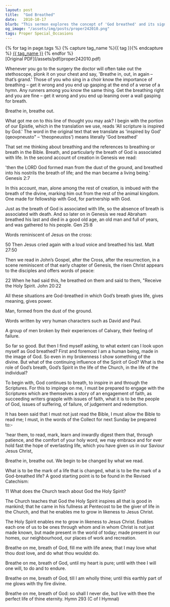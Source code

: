 ```yaml
---
layout: post
title:  "God Breathed"
date:   2010-10-17
blurb: "This sermon explores the concept of 'God breathed' and its significance in life and faith. It discusses the role of God's breath or Spirit in the life of the Church and the individual. The sermon encourages engagement with the Scriptures and highlights the transformative power of God's breath in shaping a life that reflects Christ."
og_image: "/assets/img/posts/proper242010.png"
tags: Proper Special_Occasions
---    
```

<div class="tag-pills">
  {% for tag in page.tags %}
    {% capture tag_name %}{{ tag }}{% endcapture %}
    <a href="{{ site.baseurl }}/tag/{{ tag_name | slugify }}" class="tag-pill">{{ tag_name }}</a>
  {% endfor %}
</div>
[Original PDF](/assets/pdf/proper242010.pdf)

Whenever you go to the surgery the doctor will often take out the stethoscope, plonk it on your chest and say, 'Breathe in, out, in again – that’s grand.' Those of you who sing in a choir know the importance of breathing – get it wrong and you end up gasping at the end of a verse of a hymn. Any runners among you know the same thing. Get the breathing right and you are fine – get it wrong and you end up leaning over a wall gasping for breath.

Breathe in, breathe out.

What got me on to this line of thought you may ask? I begin with the portion of our Epistle, which in the translation we use, reads 'All scripture is inspired by God.' The word in the original text that we translate as 'inspired by God' (qeovpneusto" – 'theopneustos') means literally 'God breathed'

That set me thinking about breathing and the references to breathing or breath in the Bible. Breath, and particularly the breath of God is associated with life. In the second account of creation in Genesis we read:

'then the LORD God formed man from the dust of the ground, and breathed into his nostrils the breath of life; and the man became a living being.' Genesis 2:7

In this account, man, alone among the rest of creation, is imbued with the breath of the divine, marking him out from the rest of the animal kingdom. One made for fellowship with God, for partnership with God.

Just as the breath of God is associated with life, so the absence of breath is associated with death. And so later on in Genesis we read Abraham breathed his last and died in a good old age, an old man and full of years, and was gathered to his people. Gen 25:8

Words reminiscent of Jesus on the cross:

50 Then Jesus cried again with a loud voice and breathed his last. Matt 27:50

Then we read in John’s Gospel, after the Cross, after the resurrection, in a scene reminiscent of that early chapter of Genesis, the risen Christ appears to the disciples and offers words of peace:

22 When he had said this, he breathed on them and said to them, "Receive the Holy Spirit. John 20:22

All these situations are God-breathed in which God’s breath gives life, gives meaning, gives power.

Man, formed from the dust of the ground.

Words written by very human characters such as David and Paul.

A group of men broken by their experiences of Calvary, their feeling of failure.

So far so good. But then I find myself asking, to what extent can I look upon myself as God breathed? First and foremost I am a human being, made in the image of God. So even in my brokenness I show something of the divine. But what of the continuing influence of the Spirit of God? What is the role of God’s breath, God’s Spirit in the life of the Church, in the life of the individual?

To begin with, God continues to breath, to inspire in and through the Scriptures. For this to impinge on me, I must be prepared to engage with the Scriptures which are themselves a story of an engagement of faith, as succeeding writers grapple with issues of faith, what it is to be the people of God, issues of suffering, of failure, of judgement and redemption.

It has been said that I must not just read the Bible, I must allow the Bible to read me; I must, in the words of the Collect for next Sunday be prepared to:-

'hear them, to read, mark, learn and inwardly digest them that, through patience, and the comfort of your holy word, we may embrace and for ever hold fast the hope of everlasting life, which you have given us in our Saviour Jesus Christ,

Breathe in, breathe out. We begin to be changed by what we read.

What is to be the mark of a life that is changed, what is to be the mark of a God-breathed life? A good starting point is to be found in the Revised Catechism:

11 What does the Church teach about God the Holy Spirit?

The Church teaches that God the Holy Spirit inspires all that is good in mankind; that he came in his fullness at Pentecost to be the giver of life in the Church, and that he enables me to grow in likeness to Jesus Christ.

The Holy Spirit enables me to grow in likeness to Jesus Christ. Enables each one of us to be ones through whom and in whom Christ is not just made known, but made present in the world of today; made present in our homes, our neighbourhood, our places of work and recreation.

Breathe on me, breath of God, fill me with life anew, that I may love what thou dost love, and do what thou wouldst do.

Breathe on me, breath of God, until my heart is pure; until with thee I will one will, to do and to endure.

Breathe on me, breath of God, till I am wholly thine; until this earthly part of me glows with thy fire divine.

Breathe on me, breath of God: so shall I never die, but live with thee the perfect life of thine eternity. Hymn 293 (C of I Hymnal)
